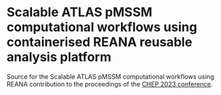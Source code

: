 # Scalable ATLAS pMSSM computational workflows using containerised REANA reusable analysis platform

Source for the Scalable ATLAS pMSSM computational workflows using REANA contribution to the proceedings of the [CHEP 2023 conference](https://indico.jlab.org/event/459/).
